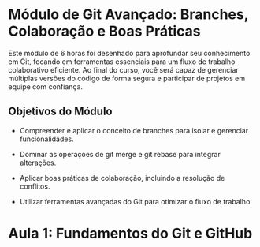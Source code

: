 # Módulo de Git Avançado: Branches, Colaboração e Boas Práticas

Este módulo de 6 horas foi desenhado para aprofundar seu conhecimento em Git, focando em ferramentas essenciais para um fluxo de trabalho colaborativo eficiente. Ao final do curso, você será capaz de gerenciar múltiplas versões do código de forma segura e participar de projetos em equipe com confiança.

## Objetivos do Módulo
- Compreender e aplicar o conceito de branches para isolar e gerenciar funcionalidades.

- Dominar as operações de git merge e git rebase para integrar alterações.

- Aplicar boas práticas de colaboração, incluindo a resolução de conflitos.

- Utilizar ferramentas avançadas do Git para otimizar o fluxo de trabalho.

# Aula 1: Fundamentos do Git e GitHub